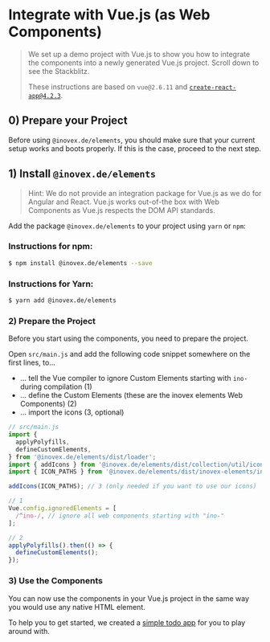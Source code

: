 # Integrate with Vue.js (as Web Components)

> We set up a demo project with Vue.js to show you how to integrate the components into a newly generated Vue.js
> project. Scroll down to see the Stackblitz.
>
> These instructions are based on `vue@2.6.11` and [`create-react-app@4.2.3`](https://cli.vuejs.org/).

## 0) Prepare your Project

Before using `@inovex.de/elements`, you should make sure that your current setup works and boots properly.
If this is the case, proceed to the next step.

## 1) Install `@inovex.de/elements`

> Hint: We do not provide an integration package for Vue.js as we do for Angular and React.
> Vue.js works out-of-the box with Web Components as Vue.js respects the DOM API standards.

Add the package `@inovex.de/elements` to your project using `yarn` or `npm`:

### Instructions for npm:

```sh
$ npm install @inovex.de/elements --save
```

### Instructions for Yarn:

```sh
$ yarn add @inovex.de/elements
```

### 2) Prepare the Project

Before you start using the components, you need to prepare the project.

Open `src/main.js` and add the following code snippet somewhere on the first lines, to...

- ... tell the Vue compiler to ignore Custom Elements starting with `ino-` during compilation (1)
- ... define the Custom Elements (these are the inovex elements Web Components) (2)
- ... import the icons (3, optional)

```js
// src/main.js
import {
  applyPolyfills,
  defineCustomElements,
} from '@inovex.de/elements/dist/loader';
import { addIcons } from '@inovex.de/elements/dist/collection/util/icons';
import { ICON_PATHS } from '@inovex.de/elements/dist/inovex-elements/ino-icon/index.esm.js';

addIcons(ICON_PATHS); // 3 (only needed if you want to use our icons)

// 1
Vue.config.ignoredElements = [
  /^ino-/, // ignore all web components starting with "ino-"
];

// 2
applyPolyfills().then(() => {
  defineCustomElements();
});
```

### 3) Use the Components

You can now use the components in your Vue.js project in the same way you would use any native HTML element.

To help you to get started, we created a [simple todo app](https://codesandbox.io/s/github/inovex/elements-example-vue) for you to play around with.

